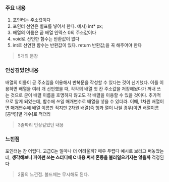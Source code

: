 ### 주요 내용
1. 포인터는 주소값이다
2. 포인터 선언은 별표를 넣어서 한다. 예시) int* px;
3. 배열의 이름은 곧 배열 인덱스 0의 주소값이다
4. void로 선언한 함수는 반환값이 없다
5. int로 선언한 함수는 반환값이 있다. return 반환값;을 꼭 해주어야 한다

> 5개의 문장

### 인상깊었던내용
배열의 이름이 곧 주소임을 이용해서 반복문을 작성할 수 있다는 것이 신기했다.
이를 이용하면 배열을 여러 개 선언했을 때, 각각의 배열 첫 칸 주소값을 저장해놨다가 꺼내 쓰는 것으로
굳이 배열 이름을 호명하지 않고도 각 배열을 이용할 수 있을 것이다.
추가적으로 알게 되었는데, 함수에 쓰일 매개변수로 배열을 넣을 수 있더라.
이때, 1차원 배열이면 매개변수에 배열 이름만 적지만
2차원 배열(즉 행과 열이 나뉠 경우)이면 배열이름[공백][열 개수]로 적더라

> 3줄짜리 인상깊었던 내용

### 느낀점
포인터는 참 어렵다. 고급C는 얼마나 더 어려울까? 매우 두렵다
예시로 보라고 써놓았는데, **생각해보니 파이썬 쓰는 스터디에 C 내용 써서 혼동을 불러일으키지는 않을까** 걱정된다

> 2줄의 느낀점. 볼드체는 무시해도 된다.

